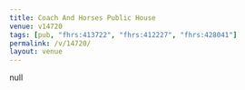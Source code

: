```yaml
---
title: Coach And Horses Public House
venue: v14720
tags: [pub, "fhrs:413722", "fhrs:412227", "fhrs:428041"]
permalink: /v/14720/
layout: venue
---
```

null